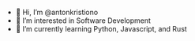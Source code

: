 - 👋 Hi, I’m @antonkristiono
- 👀 I’m interested in Software Development
- 🌱 I’m currently learning Python, Javascript, and Rust

<!---
antonkristiono/antonkristiono is a ✨ special ✨ repository because its `README.md` (this file) appears on your GitHub profile.
You can click the Preview link to take a look at your changes.
--->

